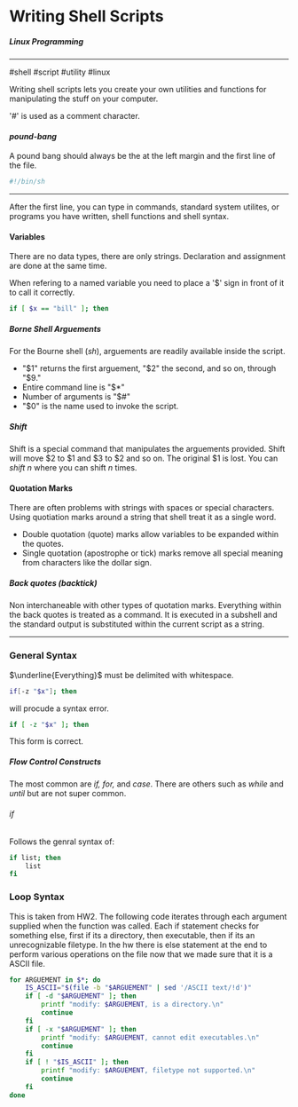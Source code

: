 # Writing Shell Scripts
##### Linux Programming
---
#shell #script #utility #linux

Writing shell scripts lets you create your own utilities and functions for manipulating the stuff on your computer. 

'#' is used as a comment character.

#### _pound-bang_

A pound bang should always be the at the left margin and the first line of the file.
```bash
#!/bin/sh
```

---
After the first line, you can type in commands, standard system utilites, or programs you have written, shell functions and shell syntax.

#### Variables
There are no data types, there are only strings. Declaration and assignment are done at the same time.

When refering to a named variable you need to place a '$' sign in front of it to call it correctly.

```bash
if [ $x == "bill" ]; then
```

##### Borne Shell Arguements
For the Bourne shell (_sh_), arguements are readily available inside the script. 
- "$1" returns the first arguement, "$2" the second, and so on, through "$9."
- Entire command line is "$*"
- Number of arguments is "$#"
- "$0" is the name used to invoke the script.

##### _Shift_

Shift is a special command that manipulates the arguements provided. Shift will move $2 to $1 and $3 to $2 and so on. The original $1 is lost. You can _shift n_ where you can shift _n_ times.

#### Quotation Marks

There are often problems with strings with spaces or special characters. Using quotiation marks around a string that shell treat it as a single word.
- Double quotation (quote) marks allow variables to be expanded within the quotes.
- Single quotation (apostrophe or tick) marks remove all special meaning from characters like the dollar sign.

##### Back quotes (backtick)
Non interchaneable with other types of quotation marks. Everything within the back quotes is treated as a command. It is executed in a subshell and the standard output is substituted within the current script as a string.

---
### General Syntax 

$\underline{Everything}$ must be delimited with whitespace.

```bash
if[-z "$x"]; then
```
will procude a syntax error.
```bash
if [ -z "$x" ]; then
```
This form is correct.
##### Flow Control Constructs
The most common are _if, for,_ and _case_. There are others such as _while_ and _until_ but are not super common.

###### _if_
Follows the genral syntax of:
```bash
if list; then
	list
fi
```


### Loop Syntax
This is taken from HW2. The following code iterates through each argument supplied when the function was called. Each if statement checks for something else, first if its a directory, then executable, then if its an unrecognizable filetype. In the hw there is else statement at the end to perform various operations on the file now that we made sure that it is a ASCII file.

```bash
for ARGUEMENT in $*; do
    IS_ASCII="$(file -b "$ARGUEMENT" | sed '/ASCII text/!d')"
    if [ -d "$ARGUEMENT" ]; then
        printf "modify: $ARGUEMENT, is a directory.\n"
        continue
    fi
    if [ -x "$ARGUEMENT" ]; then
        printf "modify: $ARGUEMENT, cannot edit executables.\n"
        continue
    fi
    if [ ! "$IS_ASCII" ]; then
        printf "modify: $ARGUEMENT, filetype not supported.\n"
        continue
    fi
done
```


